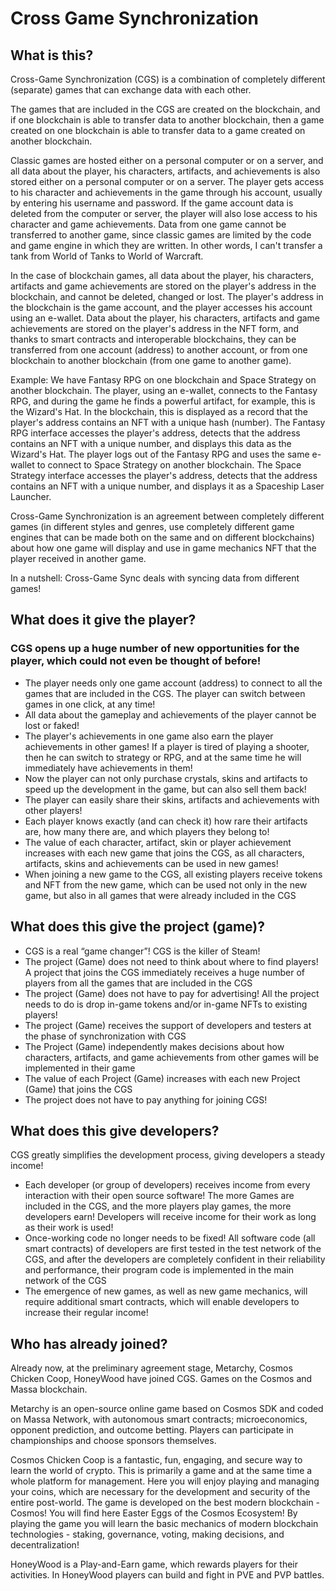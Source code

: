 # Cross Game Synchronization

## What is this?


Cross-Game Synchronization (CGS) is a combination of completely different (separate) games that can exchange data with each other.

The games that are included in the CGS are created on the blockchain, and if one blockchain is able to transfer data to another blockchain, then a game created on one blockchain is able to transfer data to a game created on another blockchain.

Classic games are hosted either on a personal computer or on a server, and all data about the player, his characters, artifacts, and achievements is also stored either on a personal computer or on a server.
The player gets access to his character and achievements in the game through his account, usually by entering his username and password.
If the game account data is deleted from the computer or server, the player will also lose access to his character and game achievements.
Data from one game cannot be transferred to another game, since classic games are limited by the code and game engine in which they are written.
In other words, I can't transfer a tank from World of Tanks to World of Warcraft.

In the case of blockchain games, all data about the player, his characters, artifacts and game achievements are stored on the player's address in the blockchain, and cannot be deleted, changed or lost.
The player's address in the blockchain is the game account, and the player accesses his account using an e-wallet.
Data about the player, his characters, artifacts and game achievements are stored on the player's address in the NFT form, and thanks to smart contracts and interoperable blockchains, they can be transferred from one account (address) to another account, or from one blockchain to another blockchain (from one game to another game).

Example:
We have Fantasy RPG on one blockchain and Space Strategy on another blockchain.
The player, using an e-wallet, connects to the Fantasy RPG, and during the game he finds a powerful artifact, for example, this is the Wizard's Hat.
In the blockchain, this is displayed as a record that the player's address contains an NFT with a unique hash (number).
The Fantasy RPG interface accesses the player's address, detects that the address contains an NFT with a unique number, and displays this data as the Wizard's Hat.
The player logs out of the Fantasy RPG and uses the same e-wallet to connect to Space Strategy on another blockchain.
The Space Strategy interface accesses the player's address, detects that the address contains an NFT with a unique number, and displays it as a Spaceship Laser Launcher.

Cross-Game Synchronization is an agreement between completely different games (in different styles and genres, use completely different game engines that can be made both on the same and on different blockchains) about how one game will display and use in game mechanics NFT that the player received in another game.

In a nutshell: Cross-Game Sync deals with syncing data from different games!


## What does it give the player?

### CGS opens up a huge number of new opportunities for the player, which could not even be thought of before!

- The player needs only one game account (address) to connect to all the games that are included in the CGS. The player can switch between games in one click, at any time!
- All data about the gameplay and achievements of the player cannot be lost or faked!
- The player's achievements in one game also earn the player achievements in other games! If a player is tired of playing a shooter, then he can switch to strategy or RPG, and at the same time he will immediately have achievements in them!
- Now the player can not only purchase crystals, skins and artifacts to speed up the development in the game, but can also sell them back!
- The player can easily share their skins, artifacts and achievements with other players!
- Each player knows exactly (and can check it) how rare their artifacts are, how many there are, and which players they belong to!
- The value of each character, artifact, skin or player achievement increases with each new game that joins the CGS, as all characters, artifacts, skins and achievements can be used in new games!
- When joining a new game to the CGS, all existing players receive tokens and NFT from the new game, which can be used not only in the new game, but also in all games that were already included in the CGS


## What does this give the project (game)?

- CGS is a real “game changer”! CGS is the killer of Steam!
- The project (Game) does not need to think about where to find players! A project that joins the CGS immediately receives a huge number of players from all the games that are included in the CGS
- The project (Game) does not have to pay for advertising! All the project needs to do is drop in-game tokens and/or in-game NFTs to existing players!
- The project (Game) receives the support of developers and testers at the phase of synchronization with CGS
- The Project (Game) independently makes decisions about how characters, artifacts, and game achievements from other games will be implemented in their game
- The value of each Project (Game) increases with each new Project (Game) that joins the CGS
- The project does not have to pay anything for joining CGS!

## What does this give developers?

CGS greatly simplifies the development process, giving developers a steady income!

- Each developer (or group of developers) receives income from every interaction with their open source software! The more Games are included in the CGS, and the more players play games, the more developers earn! Developers will receive income for their work as long as their work is used!
- Once-working code no longer needs to be fixed! All software code (all smart contracts) of developers are first tested in the test network of the CGS, and after the developers are completely confident in their reliability and performance, their program code is implemented in the main network of the CGS
- The emergence of new games, as well as new game mechanics, will require additional smart contracts, which will enable developers to increase their regular income!
 
## Who has already joined?


Already now, at the preliminary agreement stage, Metarchy, Cosmos Chicken Coop, HoneyWood have joined CGS. Games on the Cosmos and Massa blockchain.

Metarchy is an open-source online game based on Cosmos SDK and coded on Massa Network, with autonomous smart contracts; microeconomics, opponent prediction, and outcome betting. Players can participate in championships and choose sponsors themselves.

Cosmos Chicken Coop is a fantastic, fun, engaging, and secure way to learn the world of crypto. This is primarily a game and at the same time a whole platform for management. Here you will enjoy playing and managing your coins, which are necessary for the development and security of the entire post-world. The game is developed on the best modern blockchain - Cosmos! You will find here Easter Eggs of the Cosmos Ecosystem! By playing the game you will learn the basic mechanics of modern blockchain technologies - staking, governance, voting, making decisions, and decentralization!

HoneyWood is a Play-and-Earn game, which rewards players for their activities. In HoneyWood players can build and fight in PVE and PVP battles.

